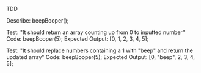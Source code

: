 TDD

Describe: beepBooper();

Test: "It should return an array counting up from 0 to inputted number"
Code: beepBooper(5);
Expected Output: [0, 1, 2, 3, 4, 5];

Test: "It should replace numbers containing a 1 with "beep" and return the updated array"
Code: beepBooper(5);
Expected Output: [0, "beep", 2, 3, 4, 5];